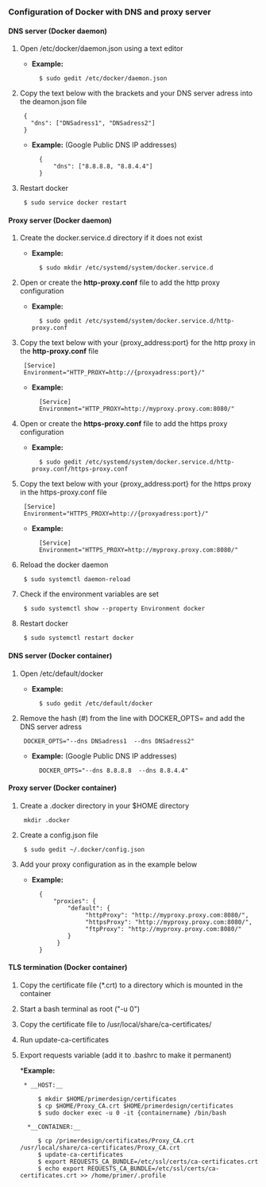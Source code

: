 ### Configuration of Docker with DNS and proxy server

#### DNS server (Docker daemon)
1. Open /etc/docker/daemon.json using a text editor

    * __Example:__

            $ sudo gedit /etc/docker/daemon.json

2. Copy the text below with the brackets and your DNS server adress into the deamon.json file

        {
          "dns": ["DNSadress1", "DNSadress2"]
        }

    * __Example:__ (Google Public DNS IP addresses)

            {
                "dns": ["8.8.8.8, "8.8.4.4"]
            }

3. Restart docker

        $ sudo service docker restart

#### Proxy server (Docker daemon)

1. Create the docker.service.d directory if it does not exist
    * __Example:__

            $ sudo mkdir /etc/systemd/system/docker.service.d

2. Open or create the __http-proxy.conf__ file to add the http proxy configuration
    * __Example:__

            $ sudo gedit /etc/systemd/system/docker.service.d/http-proxy.conf

3. Copy the text below with your {proxy_address:port} for the http proxy in the __http-proxy.conf__ file

        [Service]
        Environment="HTTP_PROXY=http://{proxyadress:port}/"

    * __Example:__

            [Service]
            Environment="HTTP_PROXY=http://myproxy.proxy.com:8080/"

4. Open or create the __https-proxy.conf__ file to add the https proxy configuration
    * __Example:__

            $ sudo gedit /etc/systemd/system/docker.service.d/http-proxy.conf/https-proxy.conf

5. Copy the text below with your {proxy_address:port} for the https proxy in the https-proxy.conf file

        [Service]
        Environment="HTTPS_PROXY=http://{proxyadress:port}/"

    * __Example:__

            [Service]
            Environment="HTTPS_PROXY=http://myproxy.proxy.com:8080/"

6. Reload the docker daemon

        $ sudo systemctl daemon-reload

7. Check if the environment variables are set

        $ sudo systemctl show --property Environment docker

8. Restart docker

        $ sudo systemctl restart docker

#### DNS server (Docker container)
1. Open /etc/default/docker
    * __Example:__

            $ sudo gedit /etc/default/docker

2. Remove the hash (#) from the line  with DOCKER_OPTS= and add the  DNS server adress

        DOCKER_OPTS="--dns DNSadress1  --dns DNSadress2"

    * __Example:__ (Google Public DNS IP addresses)

            DOCKER_OPTS="--dns 8.8.8.8  --dns 8.8.4.4"

#### Proxy server (Docker container)
1. Create a .docker directory in your $HOME directory

        mkdir .docker

2. Create a config.json file

        $ sudo gedit ~/.docker/config.json

3. Add your proxy configuration as in the example below
    * __Example:__

            {
                "proxies": {
                    "default": {
                         "httpProxy": "http://myproxy.proxy.com:8080/",
                         "httpsProxy": "http://myproxy.proxy.com:8080/",
                         "ftpProxy": "http://myproxy.proxy.com:8080/"
                    }
                 }
            }

#### TLS termination (Docker container)
1. Copy the certificate file (*.crt) to a directory which is mounted in the container
2. Start a bash terminal as root ("-u 0")
3. Copy the certificate file to /usr/local/share/ca-certificates/
4. Run update-ca-certificates
5. Export requests variable (add it to .bashrc to make it permanent)

    *__Example:__

        * __HOST:__

            $ mkdir $HOME/primerdesign/certificates
            $ cp $HOME/Proxy_CA.crt $HOME/primerdesign/certificates
            $ sudo docker exec -u 0 -it {containername} /bin/bash

         *__CONTAINER:__

            $ cp /primerdesign/certificates/Proxy_CA.crt /usr/local/share/ca-certificates/Proxy_CA.crt
            $ update-ca-certificates
            $ export REQUESTS_CA_BUNDLE=/etc/ssl/certs/ca-certificates.crt
            $ echo export REQUESTS_CA_BUNDLE=/etc/ssl/certs/ca-certificates.crt >> /home/primer/.profile
